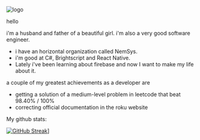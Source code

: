 <img title="logo" alt="logo" src="https://images.wondershare.com/filmora/article-images/2021/free-pixel-art-forest.jpg">


hello

i'm a husband and father of a beautiful girl. i'm also a very good software engineer.

- i have an horizontal organization called NemSys. 
- i'm good at C#, Brightscript and React Native. 
- Lately i've been learning about firebase and now I want to make my life about it.

a couple of my greatest achievements as a developer are

- getting a solution of a medium-level problem in leetcode that beat 98.40% / 100% 
- correcting official documentation in the roku website

My github stats:

[![GitHub Streak](http://github-readme-streak-stats.herokuapp.com?user=nezahualcoyotl&theme=dark&background=000000)](https://git.io/streak-stats)]
